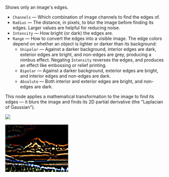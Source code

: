 Shows only an image's edges.

   - `Channels` — Which combination of image channels to find the edges of.
   - `Radius` — The distance, in pixels, to blur the image before finding its edges.  Larger values are helpful for reducing noise.
   - `Intensity` — How bright (or dark) the edges are.
   - `Range` — How to convert the edges into a visible image.  The edge colors depend on whether an object is lighter or darker than its background:
      - `Unipolar` — Against a darker background, interior edges are dark, exterior edges are bright, and non-edges are grey, producing a nimbus effect.  Negating `Intensity` reverses the edges, and produces an effect like embossing or relief printing.
      - `Bipolar` — Against a darker background, exterior edges are bright, and interior edges and non-edges are dark.
      - `Absolute` — Both interior and exterior edges are bright, and non-edges are dark.

This node applies a mathematical transformation to the image to find its edges — it blurs the image and finds its 2D partial derivative (the "Laplacian of Gaussian").

![](mountains.png)

![](outline.png)
